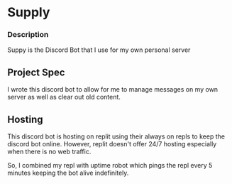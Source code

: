 # Supply

### Description
Suppy is the Discord Bot that I use for my own personal server

## Project Spec

I wrote this discord bot to allow for me to manage messages on my own server as well as clear out old content.

## Hosting

This discord bot is hosting on replit using their always on repls to keep the discord bot online. However, replit doesn't offer 24/7 hosting especially when there is no web traffic.

So, I combined my repl with uptime robot which pings the repl every 5 minutes keeping the bot alive indefinitely.

